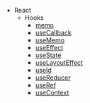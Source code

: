 - React
	- Hooks
		- [memo](react/hooks/memo.md)
		- [useCallback](react/hooks/useCallback.md)
		- [useMemo](react/hooks/useMemo.md)
		- [useEffect](react/hooks/useEffect.md)
		- [useState](react/hooks/useState.md)
		- [useLayoutEffect](react/hooks/useLayoutEffect.md)
		- [useId](react/hooks/useId.md)
		- [useReducer](react/hooks/useReducer.md)
		- [useRef](react/hooks/useRef.md)
		- [useContext](react/hooks/useContext.md)